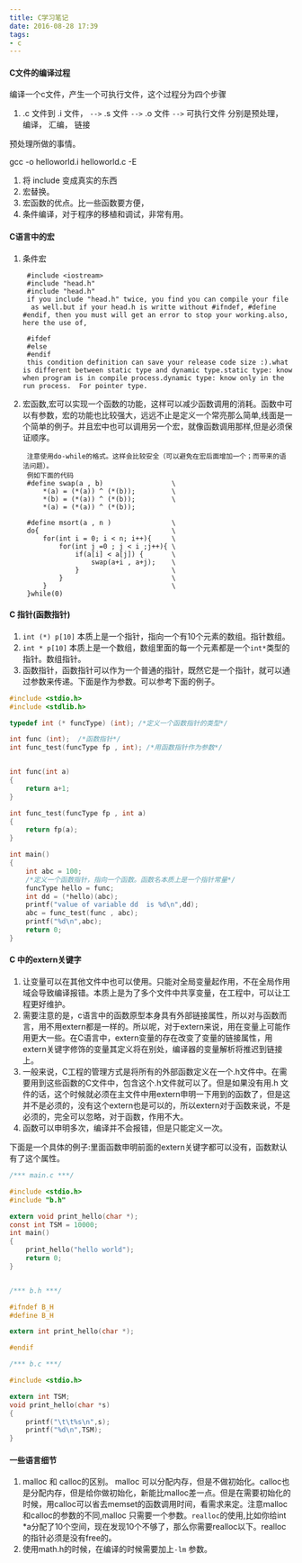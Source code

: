 ```yaml
---
title: C学习笔记
date: 2016-08-28 17:39
tags:
- c
---
```


#### C文件的编译过程

编译一个c文件，产生一个可执行文件，这个过程分为四个步骤
1. .c 文件到 .i 文件， `-->` .s 文件 `-->` .o 文件 `-->` 可执行文件
   分别是预处理， 编译， 汇编， 链接

预处理所做的事情。

gcc -o helloworld.i helloworld.c -E

1. 将 include 变成真实的东西
2. 宏替换。 
3. 宏函数的优点。比一些函数要方便，
4. 条件编译，对于程序的移植和调试，非常有用。



#### C语言中的宏

1. 条件宏

		#include <iostream>
		#include "head.h"
		#include "head.h"
		if you include "head.h" twice, you find you can compile your file
		 as well.but if your head.h is writte without #ifndef, #define #endif, then you must will get an error to stop your working.also, here the use of,

		#ifdef
		#else
		#endif
		this condition definition can save your release code size :).what is different between static type and dynamic type.static type: know when program is in compile process.dynamic type: know only in the run process.  For pointer type.
		
2. 宏函数,宏可以实现一个函数的功能，这样可以减少函数调用的消耗。函数中可以有参数，宏的功能也比较强大，远远不止是定义一个常亮那么简单,线面是一个简单的例子。并且宏中也可以调用另一个宏，就像函数调用那样,但是必须保证顺序。

		注意使用do-while的格式。这样会比较安全（可以避免在宏后面增加一个；而带来的语法问题）。	
		例如下面的代码
        #define swap(a , b)                 \
            *(a) = (*(a)) ^ (*(b));         \
            *(b) = (*(a)) ^ (*(b));         \
            *(a) = (*(a)) ^ (*(b));   

		#define msort(a , n )               \
    	do{                                 \
        	for(int i = 0; i < n; i++){     \
            	for(int j =0 ; j < i ;j++){ \
                	if(a[i] < a[j]) {       \
                   		swap(a+i , a+j);    \
                	}                       \
            	}                           \
        	}                               \
    	}while(0)                           

#### C 指针(函数指针)

1. `int (*) p[10]` 本质上是一个指针，指向一个有10个元素的数组。指针数组。
2. `int * p[10]` 本质上是一个数组，数组里面的每一个元素都是一个`int*`类型的指针。数组指针。
3. 函数指针，函数指针可以作为一个普通的指针，既然它是一个指针，就可以通过参数来传递。下面是作为参数。可以参考下面的例子。

```c
#include <stdio.h>
#include <stdlib.h>

typedef int (* funcType) (int); /*定义一个函数指针的类型*/

int func (int);  /*函数指针*/
int func_test(funcType fp , int); /*用函数指针作为参数*/


int func(int a)
{
    return a+1;
}

int func_test(funcType fp , int a)
{
    return fp(a);
}

int main()
{
    int abc = 100;
    /*定义一个函数指针，指向一个函数。函数名本质上是一个指针常量*/
    funcType hello = func;
    int dd = (*hello)(abc);
    printf("value of variable dd  is %d\n",dd);
    abc = func_test(func , abc);
    printf("%d\n",abc);
    return 0;
}
```

#### C 中的extern关键字

1. 让变量可以在其他文件中也可以使用。只能对全局变量起作用，不在全局作用域会导致编译报错。本质上是为了多个文件中共享变量，在工程中，可以让工程更好维护。
2. 需要注意的是，c语言中的函数原型本身具有外部链接属性，所以对与函数而言，用不用extern都是一样的。所以呢，对于extern来说，用在变量上可能作用更大一些。在C语言中，extern变量的存在改变了变量的链接属性，用extern关键字修饰的变量其定义将在别处，编译器的变量解析将推迟到链接上。
3. 一般来说，C工程的管理方式是将所有的外部函数定义在一个.h文件中。在需要用到这些函数的C文件中，包含这个.h文件就可以了。但是如果没有用.h 文件的话，这个时候就必须在主文件中用extern申明一下用到的函数了，但是这并不是必须的，没有这个extern也是可以的，所以extern对于函数来说，不是必须的，完全可以忽略，对于函数，作用不大。
4. 函数可以申明多次，编译并不会报错，但是只能定义一次。

下面是一个具体的例子:里面函数申明前面的extern关键字都可以没有，函数默认有了这个属性。

```c
/*** main.c ***/

#include <stdio.h>
#include "b.h"

extern void print_hello(char *);
const int TSM = 10000;
int main()
{
    print_hello("hello world");
    return 0;
}


/*** b.h ***/

#ifndef B_H
#define B_H

extern int print_hello(char *);

#endif

/*** b.c ***/

#include <stdio.h>

extern int TSM;
void print_hello(char *s)
{
    printf("\t\t%s\n",s);
    printf("%d\n",TSM);
}

```

#### 一些语言细节

1. malloc 和 calloc的区别。  malloc 可以分配内存，但是不做初始化。calloc也是分配内存，但是给你做初始化，新能比malloc差一点。但是在需要初始化的时候，用calloc可以省去memset的函数调用时间，看需求来定。注意malloc和calloc的参数的不同,malloc 只需要一个参数。`realloc`的使用,比如你给int *a分配了10个空间，现在发现10个不够了，那么你需要realloc以下。realloc的指针必须是没有free的。
2. 使用math.h的时候，在编译的时候需要加上`-lm` 参数。
